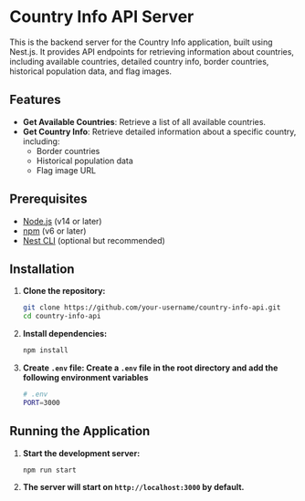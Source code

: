 # Country Info API Server

This is the backend server for the Country Info application, built using Nest.js. It provides API endpoints for retrieving information about countries, including available countries, detailed country info, border countries, historical population data, and flag images.

## Features

- **Get Available Countries**: Retrieve a list of all available countries.
- **Get Country Info**: Retrieve detailed information about a specific country, including:
  - Border countries
  - Historical population data
  - Flag image URL

## Prerequisites

- [Node.js](https://nodejs.org/) (v14 or later)
- [npm](https://www.npmjs.com/) (v6 or later)
- [Nest CLI](https://docs.nestjs.com/cli/overview) (optional but recommended)

## Installation

1. **Clone the repository:**
   ```bash
   git clone https://github.com/your-username/country-info-api.git
   cd country-info-api
2. **Install dependencies:**
   ```bash
   npm install
3. **Create `.env` file: Create a `.env` file in the root directory and add the following environment variables**
    ```bash
    # .env
    PORT=3000
## Running the Application
1. **Start the development server:**
    ```bash
    npm run start
2. **The server will start on `http://localhost:3000` by default.**